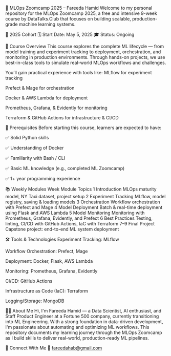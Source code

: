 🧠 MLOps Zoomcamp 2025 – Fareeda Hamid
Welcome to my personal repository for the MLOps Zoomcamp 2025, a free and intensive 9-week course by DataTalks.Club that focuses on building scalable, production-grade machine learning systems.

📅 2025 Cohort
🗓️ Start Date: May 5, 2025
🎓 Status: Ongoing

📘 Course Overview
This course explores the complete ML lifecycle — from model training and experiment tracking to deployment, orchestration, and monitoring in production environments. Through hands-on projects, we use best-in-class tools to simulate real-world MLOps workflows and challenges.

You’ll gain practical experience with tools like:
MLflow for experiment tracking

Prefect & Mage for orchestration

Docker & AWS Lambda for deployment

Prometheus, Grafana, & Evidently for monitoring

Terraform & GitHub Actions for infrastructure & CI/CD

🧾 Prerequisites
Before starting this course, learners are expected to have:

✅ Solid Python skills

✅ Understanding of Docker

✅ Familiarity with Bash / CLI

✅ Basic ML knowledge (e.g., completed ML Zoomcamp)

✅ 1+ year programming experience

📚 Weekly Modules
Week	Module	Topics
1	Introduction	MLOps maturity model, NY Taxi dataset, project setup
2	Experiment Tracking	MLflow, model registry, saving & loading models
3	Orchestration	Workflow orchestration with Prefect and Mage
4	Model Deployment	Batch & real-time deployment using Flask and AWS Lambda
5	Model Monitoring	Monitoring with Prometheus, Grafana, Evidently, and Prefect
6	Best Practices	Testing, linting, CI/CD with GitHub Actions, IaC with Terraform
7–9	Final Project	Capstone project: end-to-end ML system deployment

🛠️ Tools & Technologies
Experiment Tracking: MLflow

Workflow Orchestration: Prefect, Mage

Deployment: Docker, Flask, AWS Lambda

Monitoring: Prometheus, Grafana, Evidently

CI/CD: GitHub Actions

Infrastructure as Code (IaC): Terraform

Logging/Storage: MongoDB

👩‍💻 About Me
Hi, I'm Fareeda Hamid — a Data Scientist, AI enthusiast, and Staff Product Engineer at a Fortune 500 company, currently transitioning into ML Engineering. With a strong foundation in data-driven development, I'm passionate about automating and optimizing ML workflows.
This repository documents my learning journey through the MLOps Zoomcamp as I build skills to deliver real-world, production-ready ML pipelines.

🔗 Connect With Me
📧 fareedahab@gmail.com


